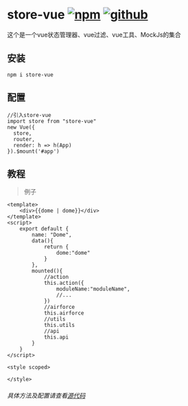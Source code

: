 # store-vue [![npm](https://img.shields.io/badge/npm-Install-zys8119.svg?colorB=cb3837&style=flat-square)](https://www.npmjs.com/package/store-vue)  [![github](https://img.shields.io/badge/github-<Code>-zys8119.svg?colorB=000000&style=flat-square)](https://github.com/zys8119/store-vue)
这个是一个vue状态管理器、vue过滤、vue工具、MockJs的集合

## 安装

```angular2html
npm i store-vue
```
## 配置

```angular2html
//引入store-vue
import store from "store-vue"
new Vue({
  store,
  router,
  render: h => h(App)
}).$mount('#app')
```

## 教程

>例子
```vue
<template>
    <div>{{dome | dome}}</div>
</template>
<script>
    export default {
        name: "Dome",
        data(){
            return {
                dome:"dome"
            }
        },
        mounted(){
            //action
            this.action({
                moduleName:"moduleName",
                //...
            })
            //airforce
            this.airforce
            //utils
            this.utils
            //api
            this.api
        }
    }
</script>

<style scoped>

</style>
```

###### 具体方法及配置请查看[源代码](https://github.com/zys8119/store-vue/blob/master/index.js)